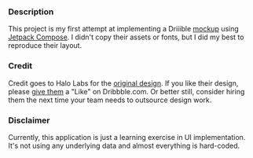 
### Description

This project is my first attempt at implementing a Driiible [mockup](https://dribbble.com/shots/18526342-Mobile-App-iOS-Android-UI) using [Jetpack Compose](https://developer.android.com/jetpack/compose). I didn't copy their assets or fonts, but I did my best to reproduce their layout. 

### Credit

Credit goes to Halo Labs for the [original design](https://dribbble.com/shots/18526342-Mobile-App-iOS-Android-UI). If you like their design, please [give them](https://dribbble.com/shots/18526342-Mobile-App-iOS-Android-UI) a "Like" on Dribbble.com. Or better still, consider hiring them the next time your team needs to outsource design work. 

### Disclaimer
Currently, this application is just a learning exercise in UI implementation. It's not using any underlying data and almost everything is hard-coded. 

